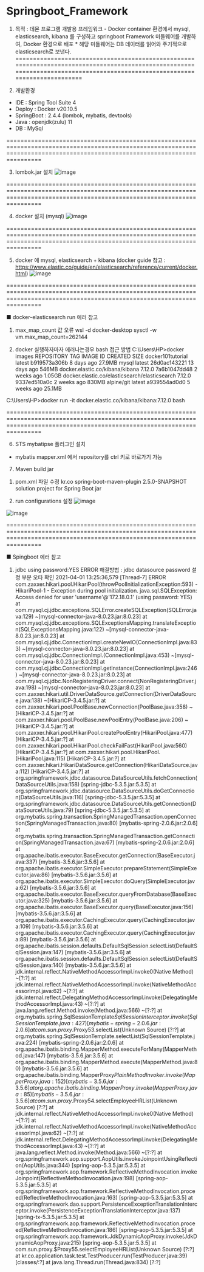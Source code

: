 # Springboot_Framework

1. 목적 : 데몬 프로그램 개발용 프레임워크
           - Docker container 환경에서 mysql, elasticsearch, kibana 를 구성하고
             springboot Framework 미들웨어를 개발하여, Docker 환경으로 배포
	          * 해당 미들웨어는 DB 데이터를 읽어와 주기적으로 elasticsearch로 보낸다.
============================================================================================================================================================================

2. 개발환경
  - IDE : Spring Tool Suite 4 
  - Deploy : Docker v20.10.5
  - SpringBoot : 2.4.4 (lombok, mybatis, devtools)
  - Java : openjdk(zulu) 11
  - DB : MySql

============================================================================================================================================================================

3. lombok.jar 설치
![image](https://user-images.githubusercontent.com/16375921/113245267-92a51c80-92f1-11eb-9141-11e47a3d52b3.png)

============================================================================================================================================================================

4. docker 설치 (mysql)
![image](https://user-images.githubusercontent.com/16375921/113244361-d0a14100-92ef-11eb-9d1b-ea271952d0ff.png)

============================================================================================================================================================================

5. docker 에 mysql, elasticsearch + kibana (docker guide 참고 : https://www.elastic.co/guide/en/elasticsearch/reference/current/docker.html)
![image](https://user-images.githubusercontent.com/16375921/113255973-79a56700-9303-11eb-94dd-119f9d22ab99.png)

============================================================================================================================================================================

■ docker-elasticsearch run 에러 참고
1) max_map_count 값 오류
  wsl -d docker-desktop
  sysctl -w vm.max_map_count=262144
  
2) docker 실행하자마자 에러나는경우 bash 접근 방법
C:\Users\HP>docker images
REPOSITORY                                      TAG       IMAGE ID       CREATED       SIZE
docker101tutorial                               latest    b919573a306b   8 days ago    27.9MB
mysql                                           latest    26d0ac143221   13 days ago   546MB
docker.elastic.co/kibana/kibana                 7.12.0    7a6b1047dd48   2 weeks ago   1.05GB
docker.elastic.co/elasticsearch/elasticsearch   7.12.0    9337ed510a0c   2 weeks ago   830MB
alpine/git                                      latest    a939554ad0d0   5 weeks ago   25.1MB

C:\Users\HP>docker run -it docker.elastic.co/kibana/kibana:7.12.0 bash

============================================================================================================================================================================

6. STS mybatipse 플러그인 설치
  - mybatis mapper.xml 에서 repository를 ctrl 키로 바로가기 가능

7. Maven build jar
1) pom.xml 파일 수정
<groupId>kr.co</groupId>
	<artifactId>spring-boot-maven-plugin</artifactId>
	<version>2.5.0-SNAPSHOT</version>
	<name>solution</name>
	<description>project for Spring Boot</description>
	<packaging>jar</packaging>  <!-- packaging 추가 -->

2) run configurations 설정
![image](https://user-images.githubusercontent.com/16375921/113645249-7aeae100-96c1-11eb-8399-58bf93afb3a7.png)

![image](https://user-images.githubusercontent.com/16375921/113645420-d1f0b600-96c1-11eb-9265-c9eda9b66401.png)


============================================================================================================================================================================

■ Spingboot 에러 참고
1) jdbc using password:YES ERROR
해결방법 : jdbc datasource password 설정 부분 오타 확인
2021-04-01 13:25:36,579 [Thread-7] ERROR com.zaxxer.hikari.pool.HikariPool(throwPoolInitializationException:593) - HikariPool-1 - Exception during pool initialization.
java.sql.SQLException: Access denied for user 'username'@'172.18.0.1' (using password: YES)
	at com.mysql.cj.jdbc.exceptions.SQLError.createSQLException(SQLError.java:129) ~[mysql-connector-java-8.0.23.jar:8.0.23]
	at com.mysql.cj.jdbc.exceptions.SQLExceptionsMapping.translateException(SQLExceptionsMapping.java:122) ~[mysql-connector-java-8.0.23.jar:8.0.23]
	at com.mysql.cj.jdbc.ConnectionImpl.createNewIO(ConnectionImpl.java:833) ~[mysql-connector-java-8.0.23.jar:8.0.23]
	at com.mysql.cj.jdbc.ConnectionImpl.<init>(ConnectionImpl.java:453) ~[mysql-connector-java-8.0.23.jar:8.0.23]
	at com.mysql.cj.jdbc.ConnectionImpl.getInstance(ConnectionImpl.java:246) ~[mysql-connector-java-8.0.23.jar:8.0.23]
	at com.mysql.cj.jdbc.NonRegisteringDriver.connect(NonRegisteringDriver.java:198) ~[mysql-connector-java-8.0.23.jar:8.0.23]
	at com.zaxxer.hikari.util.DriverDataSource.getConnection(DriverDataSource.java:138) ~[HikariCP-3.4.5.jar:?]
	at com.zaxxer.hikari.pool.PoolBase.newConnection(PoolBase.java:358) ~[HikariCP-3.4.5.jar:?]
	at com.zaxxer.hikari.pool.PoolBase.newPoolEntry(PoolBase.java:206) ~[HikariCP-3.4.5.jar:?]
	at com.zaxxer.hikari.pool.HikariPool.createPoolEntry(HikariPool.java:477) [HikariCP-3.4.5.jar:?]
	at com.zaxxer.hikari.pool.HikariPool.checkFailFast(HikariPool.java:560) [HikariCP-3.4.5.jar:?]
	at com.zaxxer.hikari.pool.HikariPool.<init>(HikariPool.java:115) [HikariCP-3.4.5.jar:?]
	at com.zaxxer.hikari.HikariDataSource.getConnection(HikariDataSource.java:112) [HikariCP-3.4.5.jar:?]
	at org.springframework.jdbc.datasource.DataSourceUtils.fetchConnection(DataSourceUtils.java:158) [spring-jdbc-5.3.5.jar:5.3.5]
	at org.springframework.jdbc.datasource.DataSourceUtils.doGetConnection(DataSourceUtils.java:116) [spring-jdbc-5.3.5.jar:5.3.5]
	at org.springframework.jdbc.datasource.DataSourceUtils.getConnection(DataSourceUtils.java:79) [spring-jdbc-5.3.5.jar:5.3.5]
	at org.mybatis.spring.transaction.SpringManagedTransaction.openConnection(SpringManagedTransaction.java:80) [mybatis-spring-2.0.6.jar:2.0.6]
	at org.mybatis.spring.transaction.SpringManagedTransaction.getConnection(SpringManagedTransaction.java:67) [mybatis-spring-2.0.6.jar:2.0.6]
	at org.apache.ibatis.executor.BaseExecutor.getConnection(BaseExecutor.java:337) [mybatis-3.5.6.jar:3.5.6]
	at org.apache.ibatis.executor.SimpleExecutor.prepareStatement(SimpleExecutor.java:86) [mybatis-3.5.6.jar:3.5.6]
	at org.apache.ibatis.executor.SimpleExecutor.doQuery(SimpleExecutor.java:62) [mybatis-3.5.6.jar:3.5.6]
	at org.apache.ibatis.executor.BaseExecutor.queryFromDatabase(BaseExecutor.java:325) [mybatis-3.5.6.jar:3.5.6]
	at org.apache.ibatis.executor.BaseExecutor.query(BaseExecutor.java:156) [mybatis-3.5.6.jar:3.5.6]
	at org.apache.ibatis.executor.CachingExecutor.query(CachingExecutor.java:109) [mybatis-3.5.6.jar:3.5.6]
	at org.apache.ibatis.executor.CachingExecutor.query(CachingExecutor.java:89) [mybatis-3.5.6.jar:3.5.6]
	at org.apache.ibatis.session.defaults.DefaultSqlSession.selectList(DefaultSqlSession.java:147) [mybatis-3.5.6.jar:3.5.6]
	at org.apache.ibatis.session.defaults.DefaultSqlSession.selectList(DefaultSqlSession.java:140) [mybatis-3.5.6.jar:3.5.6]
	at jdk.internal.reflect.NativeMethodAccessorImpl.invoke0(Native Method) ~[?:?]
	at jdk.internal.reflect.NativeMethodAccessorImpl.invoke(NativeMethodAccessorImpl.java:62) ~[?:?]
	at jdk.internal.reflect.DelegatingMethodAccessorImpl.invoke(DelegatingMethodAccessorImpl.java:43) ~[?:?]
	at java.lang.reflect.Method.invoke(Method.java:566) ~[?:?]
	at org.mybatis.spring.SqlSessionTemplate$SqlSessionInterceptor.invoke(SqlSessionTemplate.java:427) [mybatis-spring-2.0.6.jar:2.0.6]
	at com.sun.proxy.$Proxy53.selectList(Unknown Source) [?:?]
	at org.mybatis.spring.SqlSessionTemplate.selectList(SqlSessionTemplate.java:224) [mybatis-spring-2.0.6.jar:2.0.6]
	at org.apache.ibatis.binding.MapperMethod.executeForMany(MapperMethod.java:147) [mybatis-3.5.6.jar:3.5.6]
	at org.apache.ibatis.binding.MapperMethod.execute(MapperMethod.java:80) [mybatis-3.5.6.jar:3.5.6]
	at org.apache.ibatis.binding.MapperProxy$PlainMethodInvoker.invoke(MapperProxy.java:152) [mybatis-3.5.6.jar:3.5.6]
	at org.apache.ibatis.binding.MapperProxy.invoke(MapperProxy.java:85) [mybatis-3.5.6.jar:3.5.6]
	at com.sun.proxy.$Proxy54.selectEmployeeHRList(Unknown Source) [?:?]
	at jdk.internal.reflect.NativeMethodAccessorImpl.invoke0(Native Method) ~[?:?]
	at jdk.internal.reflect.NativeMethodAccessorImpl.invoke(NativeMethodAccessorImpl.java:62) ~[?:?]
	at jdk.internal.reflect.DelegatingMethodAccessorImpl.invoke(DelegatingMethodAccessorImpl.java:43) ~[?:?]
	at java.lang.reflect.Method.invoke(Method.java:566) ~[?:?]
	at org.springframework.aop.support.AopUtils.invokeJoinpointUsingReflection(AopUtils.java:344) [spring-aop-5.3.5.jar:5.3.5]
	at org.springframework.aop.framework.ReflectiveMethodInvocation.invokeJoinpoint(ReflectiveMethodInvocation.java:198) [spring-aop-5.3.5.jar:5.3.5]
	at org.springframework.aop.framework.ReflectiveMethodInvocation.proceed(ReflectiveMethodInvocation.java:163) [spring-aop-5.3.5.jar:5.3.5]
	at org.springframework.dao.support.PersistenceExceptionTranslationInterceptor.invoke(PersistenceExceptionTranslationInterceptor.java:137) [spring-tx-5.3.5.jar:5.3.5]
	at org.springframework.aop.framework.ReflectiveMethodInvocation.proceed(ReflectiveMethodInvocation.java:186) [spring-aop-5.3.5.jar:5.3.5]
	at org.springframework.aop.framework.JdkDynamicAopProxy.invoke(JdkDynamicAopProxy.java:215) [spring-aop-5.3.5.jar:5.3.5]
	at com.sun.proxy.$Proxy55.selectEmployeeHRList(Unknown Source) [?:?]
	at kr.co.application.task.test.TestProducer.run(TestProducer.java:39) [classes/:?]
	at java.lang.Thread.run(Thread.java:834) [?:?]
